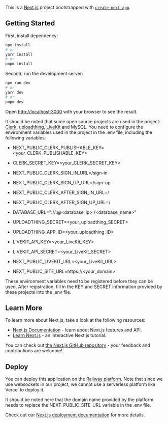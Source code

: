 This is a [Next.js](https://nextjs.org/) project bootstrapped with [`create-next-app`](https://github.com/vercel/next.js/tree/canary/packages/create-next-app).

## Getting Started
First, install dependency:

```bash
npm install
# or
yarn install
# or
pnpm install
```

Second, run the development server:

```bash
npm run dev
# or
yarn dev
# or
pnpm dev
```

Open [http://localhost:3000](http://localhost:3000) with your browser to see the result.

It should be noted that some open source projects are used in the project: [Clerk](https://clerk.com/), [uploadthing](https://uploadthing.com/), [LiveKit](https://livekit.io/) and MySQL. You need to configure the environment variables used in the project in the .env file, including the following variables:
- NEXT_PUBLIC_CLERK_PUBLISHABLE_KEY=<your_CLERK_PUBLISHABLE_KEY>
- CLERK_SECRET_KEY=<your_CLERK_SECRET_KEY>

- NEXT_PUBLIC_CLERK_SIGN_IN_URL=/sign-in
- NEXT_PUBLIC_CLERK_SIGN_UP_URL=/sign-up
- NEXT_PUBLIC_CLERK_AFTER_SIGN_IN_URL=/
- NEXT_PUBLIC_CLERK_AFTER_SIGN_UP_URL=/

- DATABASE_URL="<database>://<username>:<password>@<database_ip>:<port>/<database_name>"

- UPLOADTHING_SECRET=<your_uploadthing_SECRET>
- UPLOADTHING_APP_ID=<your_uploadthing_ID>

- LIVEKIT_API_KEY=<your_LiveKit_KEY>
- LIVEKIT_API_SECRET=<your_LiveKit_SECRET>
- NEXT_PUBLIC_LIVEKIT_URL=<your_LiveKit_URL>

- NEXT_PUBLIC_SITE_URL=https://<your_domain>

These environment variables need to be registered before they can be used. After registration, fill in the KEY and SECRET information provided by these projects into the .env file.

## Learn More

To learn more about Next.js, take a look at the following resources:

- [Next.js Documentation](https://nextjs.org/docs) - learn about Next.js features and API.
- [Learn Next.js](https://nextjs.org/learn) - an interactive Next.js tutorial.

You can check out [the Next.js GitHub repository](https://github.com/vercel/next.js/) - your feedback and contributions are welcome!

## Deploy
You can deploy this application on the [Railway platform](https://railway.app/). Note that since we use websockets in our project, we cannot use a serverless platform like Vercel to deploy it.

It should be noted here that the domain name provided by the platform needs to replace the NEXT_PUBLIC_SITE_URL variable in the .env file.

Check out our [Next.js deployment documentation](https://nextjs.org/docs/deployment) for more details.
